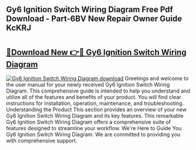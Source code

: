 ## Gy6 Ignition Switch Wiring Diagram Free Pdf Download - Part-6BV New Repair Owner Guide KcKRJ

# <h2><a href="http://dfmqzd.blite.top/?on=Gy6+Ignition+Switch+Wiring+Diagram">🔗Download New 👉🔴 Gy6 Ignition Switch Wiring Diagram</a></h2>

[![Gy6 Ignition Switch Wiring Diagram download](https://i.imgur.com/lujVjoI.png)](http://dfmqzd.blite.top/?on=Gy6+Ignition+Switch+Wiring+Diagram)
Greetings and welcome to the user manual for your newly received Gy6 Ignition Switch Wiring Diagram. This comprehensive guide is intended to help you understand and utilize all of the features and benefits of your product. You will find clear instructions for installation, operation, maintenance, and troubleshooting. Understanding the Product This section provides an overview of your new Gy6 Ignition Switch Wiring Diagram and its key features. This remarkable Gy6 Ignition Switch Wiring Diagram offers a comprehensive suite of features designed to streamline your workflow. We're Here to Guide You Gy6 Ignition Switch Wiring Diagram. We are committed to providing you with comprehensive support.

